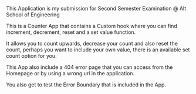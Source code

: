This Application is my submission for Second Semester Examination @ Alt School of Engineering

This is a Counter App that contains a Custom hook where you can find 
increment, decrement, reset and a set value function.

It allows you to count upwards, decrease your count and also reset the count, perhaps you want to 
include your own value, there is an available set count option for you.

This App also include a 404 error page that you can access from the 
Homepage or by using a wrong url in the application.

You also get to test the Error Boundary that is included in the App. 
